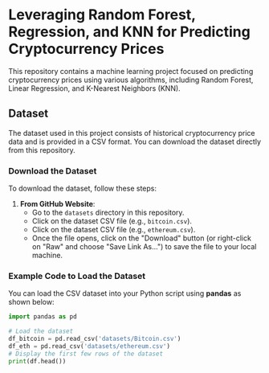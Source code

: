 # Leveraging Random Forest, Regression, and KNN for Predicting Cryptocurrency Prices

This repository contains a machine learning project focused on predicting cryptocurrency prices using various algorithms, including Random Forest, Linear Regression, and K-Nearest Neighbors (KNN).

## Dataset

The dataset used in this project consists of historical cryptocurrency price data and is provided in a CSV format. You can download the dataset directly from this repository.

### Download the Dataset

To download the dataset, follow these steps:

1. **From GitHub Website**:
   - Go to the `datasets` directory in this repository.
   - Click on the dataset CSV file (e.g., `bitcoin.csv`).
   - Click on the dataset CSV file (e.g., `ethereum.csv`).
   - Once the file opens, click on the "Download" button (or right-click on "Raw" and choose "Save Link As...") to save the file to your local machine.


### Example Code to Load the Dataset

You can load the CSV dataset into your Python script using **pandas** as shown below:

```python
import pandas as pd

# Load the dataset
df_bitcoin = pd.read_csv('datasets/Bitcoin.csv')
df_eth = pd.read_csv('datasets/ethereum.csv')
# Display the first few rows of the dataset
print(df.head())
